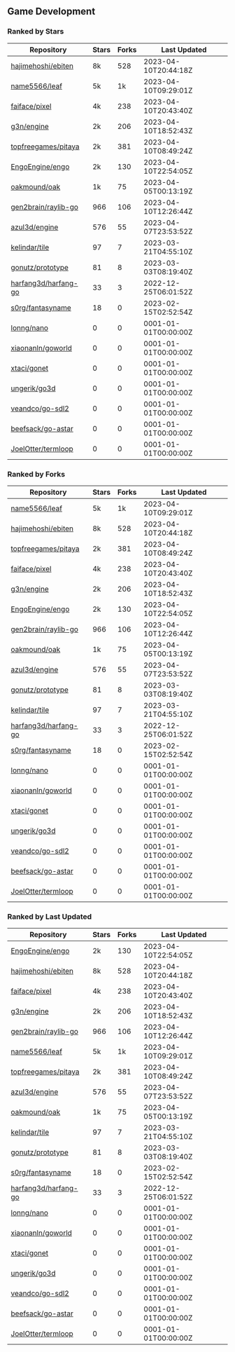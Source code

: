 ## Game Development

### Ranked by Stars

| Repository | Stars | Forks | Last Updated |
|------------|-------|-------|--------------|
| [hajimehoshi/ebiten](https://github.com/hajimehoshi/ebiten) | 8k | 528 | 2023-04-10T20:44:18Z |
| [name5566/leaf](https://github.com/name5566/leaf) | 5k | 1k | 2023-04-10T09:29:01Z |
| [faiface/pixel](https://github.com/faiface/pixel) | 4k | 238 | 2023-04-10T20:43:40Z |
| [g3n/engine](https://github.com/g3n/engine) | 2k | 206 | 2023-04-10T18:52:43Z |
| [topfreegames/pitaya](https://github.com/topfreegames/pitaya) | 2k | 381 | 2023-04-10T08:49:24Z |
| [EngoEngine/engo](https://github.com/EngoEngine/engo) | 2k | 130 | 2023-04-10T22:54:05Z |
| [oakmound/oak](https://github.com/oakmound/oak) | 1k | 75 | 2023-04-05T00:13:19Z |
| [gen2brain/raylib-go](https://github.com/gen2brain/raylib-go) | 966 | 106 | 2023-04-10T12:26:44Z |
| [azul3d/engine](https://github.com/azul3d/engine) | 576 | 55 | 2023-04-07T23:53:52Z |
| [kelindar/tile](https://github.com/kelindar/tile) | 97 | 7 | 2023-03-21T04:55:10Z |
| [gonutz/prototype](https://github.com/gonutz/prototype) | 81 | 8 | 2023-03-03T08:19:40Z |
| [harfang3d/harfang-go](https://github.com/harfang3d/harfang-go) | 33 | 3 | 2022-12-25T06:01:52Z |
| [s0rg/fantasyname](https://github.com/s0rg/fantasyname) | 18 | 0 | 2023-02-15T02:52:54Z |
| [lonng/nano](https://github.com/lonng/nano) | 0 | 0 | 0001-01-01T00:00:00Z |
| [xiaonanln/goworld](https://github.com/xiaonanln/goworld) | 0 | 0 | 0001-01-01T00:00:00Z |
| [xtaci/gonet](https://github.com/xtaci/gonet) | 0 | 0 | 0001-01-01T00:00:00Z |
| [ungerik/go3d](https://github.com/ungerik/go3d) | 0 | 0 | 0001-01-01T00:00:00Z |
| [veandco/go-sdl2](https://github.com/veandco/go-sdl2) | 0 | 0 | 0001-01-01T00:00:00Z |
| [beefsack/go-astar](https://github.com/beefsack/go-astar) | 0 | 0 | 0001-01-01T00:00:00Z |
| [JoelOtter/termloop](https://github.com/JoelOtter/termloop) | 0 | 0 | 0001-01-01T00:00:00Z |

### Ranked by Forks

| Repository | Stars | Forks | Last Updated |
|------------|-------|-------|--------------|
| [name5566/leaf](https://github.com/name5566/leaf) | 5k | 1k | 2023-04-10T09:29:01Z |
| [hajimehoshi/ebiten](https://github.com/hajimehoshi/ebiten) | 8k | 528 | 2023-04-10T20:44:18Z |
| [topfreegames/pitaya](https://github.com/topfreegames/pitaya) | 2k | 381 | 2023-04-10T08:49:24Z |
| [faiface/pixel](https://github.com/faiface/pixel) | 4k | 238 | 2023-04-10T20:43:40Z |
| [g3n/engine](https://github.com/g3n/engine) | 2k | 206 | 2023-04-10T18:52:43Z |
| [EngoEngine/engo](https://github.com/EngoEngine/engo) | 2k | 130 | 2023-04-10T22:54:05Z |
| [gen2brain/raylib-go](https://github.com/gen2brain/raylib-go) | 966 | 106 | 2023-04-10T12:26:44Z |
| [oakmound/oak](https://github.com/oakmound/oak) | 1k | 75 | 2023-04-05T00:13:19Z |
| [azul3d/engine](https://github.com/azul3d/engine) | 576 | 55 | 2023-04-07T23:53:52Z |
| [gonutz/prototype](https://github.com/gonutz/prototype) | 81 | 8 | 2023-03-03T08:19:40Z |
| [kelindar/tile](https://github.com/kelindar/tile) | 97 | 7 | 2023-03-21T04:55:10Z |
| [harfang3d/harfang-go](https://github.com/harfang3d/harfang-go) | 33 | 3 | 2022-12-25T06:01:52Z |
| [s0rg/fantasyname](https://github.com/s0rg/fantasyname) | 18 | 0 | 2023-02-15T02:52:54Z |
| [lonng/nano](https://github.com/lonng/nano) | 0 | 0 | 0001-01-01T00:00:00Z |
| [xiaonanln/goworld](https://github.com/xiaonanln/goworld) | 0 | 0 | 0001-01-01T00:00:00Z |
| [xtaci/gonet](https://github.com/xtaci/gonet) | 0 | 0 | 0001-01-01T00:00:00Z |
| [ungerik/go3d](https://github.com/ungerik/go3d) | 0 | 0 | 0001-01-01T00:00:00Z |
| [veandco/go-sdl2](https://github.com/veandco/go-sdl2) | 0 | 0 | 0001-01-01T00:00:00Z |
| [beefsack/go-astar](https://github.com/beefsack/go-astar) | 0 | 0 | 0001-01-01T00:00:00Z |
| [JoelOtter/termloop](https://github.com/JoelOtter/termloop) | 0 | 0 | 0001-01-01T00:00:00Z |

### Ranked by Last Updated

| Repository | Stars | Forks | Last Updated |
|------------|-------|-------|--------------|
| [EngoEngine/engo](https://github.com/EngoEngine/engo) | 2k | 130 | 2023-04-10T22:54:05Z |
| [hajimehoshi/ebiten](https://github.com/hajimehoshi/ebiten) | 8k | 528 | 2023-04-10T20:44:18Z |
| [faiface/pixel](https://github.com/faiface/pixel) | 4k | 238 | 2023-04-10T20:43:40Z |
| [g3n/engine](https://github.com/g3n/engine) | 2k | 206 | 2023-04-10T18:52:43Z |
| [gen2brain/raylib-go](https://github.com/gen2brain/raylib-go) | 966 | 106 | 2023-04-10T12:26:44Z |
| [name5566/leaf](https://github.com/name5566/leaf) | 5k | 1k | 2023-04-10T09:29:01Z |
| [topfreegames/pitaya](https://github.com/topfreegames/pitaya) | 2k | 381 | 2023-04-10T08:49:24Z |
| [azul3d/engine](https://github.com/azul3d/engine) | 576 | 55 | 2023-04-07T23:53:52Z |
| [oakmound/oak](https://github.com/oakmound/oak) | 1k | 75 | 2023-04-05T00:13:19Z |
| [kelindar/tile](https://github.com/kelindar/tile) | 97 | 7 | 2023-03-21T04:55:10Z |
| [gonutz/prototype](https://github.com/gonutz/prototype) | 81 | 8 | 2023-03-03T08:19:40Z |
| [s0rg/fantasyname](https://github.com/s0rg/fantasyname) | 18 | 0 | 2023-02-15T02:52:54Z |
| [harfang3d/harfang-go](https://github.com/harfang3d/harfang-go) | 33 | 3 | 2022-12-25T06:01:52Z |
| [lonng/nano](https://github.com/lonng/nano) | 0 | 0 | 0001-01-01T00:00:00Z |
| [xiaonanln/goworld](https://github.com/xiaonanln/goworld) | 0 | 0 | 0001-01-01T00:00:00Z |
| [xtaci/gonet](https://github.com/xtaci/gonet) | 0 | 0 | 0001-01-01T00:00:00Z |
| [ungerik/go3d](https://github.com/ungerik/go3d) | 0 | 0 | 0001-01-01T00:00:00Z |
| [veandco/go-sdl2](https://github.com/veandco/go-sdl2) | 0 | 0 | 0001-01-01T00:00:00Z |
| [beefsack/go-astar](https://github.com/beefsack/go-astar) | 0 | 0 | 0001-01-01T00:00:00Z |
| [JoelOtter/termloop](https://github.com/JoelOtter/termloop) | 0 | 0 | 0001-01-01T00:00:00Z |

